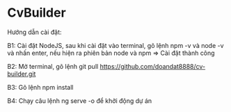 # CvBuilder
Hướng dẫn cài đặt:

B1: Cài đặt NodeJS, sau khi cài đặt vào terminal, gõ lệnh npm -v và node -v và nhấn enter, nếu hiện ra phiên bản node và npm => Cài đặt thành công

B2: Mở terminal, gõ lệnh git pull https://github.com/doandat8888/cv-builder.git

B3: Gõ lệnh npm install

B4: Chạy câu lệnh ng serve -o để khởi động dự án
